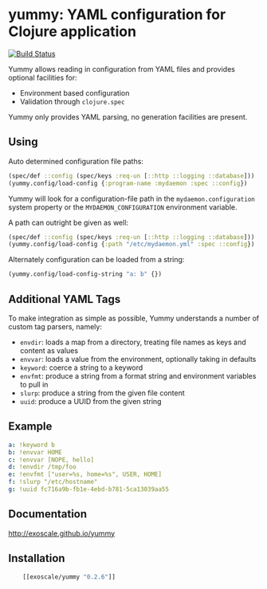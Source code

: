 yummy: YAML configuration for Clojure application
=================================================

[![Build Status](https://secure.travis-ci.org/exoscale/yummy.png)](http://travis-ci.org/exoscale/yummy)

Yummy allows reading in configuration from YAML files and
provides optional facilities for:

- Environment based configuration
- Validation through `clojure.spec`

Yummy only provides YAML parsing, no generation facilities are present.

## Using

Auto determined configuration file paths:

```clojure
(spec/def ::config (spec/keys :req-un [::http ::logging ::database]))
(yummy.config/load-config {:program-name :mydaemon :spec ::config})
```

Yummy will look for a configuration-file path in the
`mydaemon.configuration` system property or the
`MYDAEMON_CONFIGURATION` environment variable.

A path can outright be given as well:

```clojure
(spec/def ::config (spec/keys :req-un [::http ::logging ::database]))
(yummy.config/load-config {:path "/etc/mydaemon.yml" :spec ::config})
```

Alternately configuration can be loaded from a string:

```clojure
(yummy.config/load-config-string "a: b" {})
```

## Additional YAML Tags

To make integration as simple as possible, Yummy understands a number of
custom tag parsers, namely:

- `envdir`: loads a map from a directory, treating file names as keys and content as values
- `envvar`: loads a value from the environment, optionally taking in defaults
- `keyword`: coerce a string to a keyword
- `envfmt`: produce a string from a format string and environment variables to pull in
- `slurp`: produce a string from the given file content
- `uuid`: produce a UUID from the given string

## Example

```yaml
a: !keyword b
b: !envvar HOME
c: !envvar [NOPE, hello]
d: !envdir /tmp/foo
e: !envfmt ["user=%s, home=%s", USER, HOME]
f: !slurp "/etc/hostname"
g: !uuid fc716a9b-fb1e-4ebd-b781-5ca13039aa55
```

## Documentation

http://exoscale.github.io/yummy

## Installation

```clojure
    [[exoscale/yummy "0.2.6"]]
```

